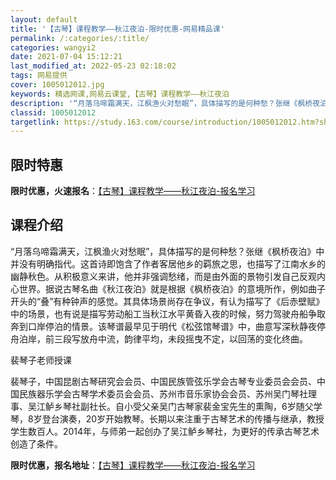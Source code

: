 ```yaml
---
layout: default
title: '【古琴】课程教学——秋江夜泊-限时优惠-网易精品课'
permalink: /:categories/:title/
categories: wangyi2
date: 2021-07-04 15:12:21
last_modified_at: 2022-05-23 02:18:02
tags: 网易提供
cover: 1005012012.jpg
keywords: 精选网课,网易云课堂,【古琴】课程教学——秋江夜泊
description: '“月落乌啼霜满天，江枫渔火对愁眠”，具体描写的是何种愁？张继《枫桥夜泊》中并没有明确指代。这首诗即饱含了作者客居他乡的羁'
classid: 1005012012
targetlink: https://study.163.com/course/introduction/1005012012.htm?share=1&shareId=1025206652&utm_campaign=share&utm_medium=iphoneShare&utm_source=&utm_u=1025206652
---
```


## 限时特惠

**限时优惠，火速报名**：[【古琴】课程教学——秋江夜泊-报名学习](https://study.163.com/course/introduction/1005012012.htm?share=1&shareId=1025206652&utm_campaign=share&utm_medium=iphoneShare&utm_source=&utm_u=1025206652)

## 课程介绍

“月落乌啼霜满天，江枫渔火对愁眠”，具体描写的是何种愁？张继《枫桥夜泊》中并没有明确指代。这首诗即饱含了作者客居他乡的羁旅之思，也描写了江南水乡的幽静秋色。从积极意义来讲，他并非强调愁绪，而是由外面的景物引发自己反观内心世界。据说古琴名曲《秋江夜泊》就是根据《枫桥夜泊》的意境所作，例如曲子开头的“叠”有种钟声的感觉。其具体场景尚存在争议，有认为描写了《后赤壁赋》中的场景，也有说是描写劳动船工当秋江水平黄昏入夜的时候，努力驾驶舟船争取奔到口岸停泊的情景。该琴谱最早见于明代《松弦馆琴谱》中，曲意写深秋静夜停舟泊岸，前三段写放舟中流，韵律平均，未段摇曳不定，以回荡的变化终曲。



裴琴子老师授课

裴琴子，中国昆剧古琴研究会会员、中国民族管弦乐学会古琴专业委员会会员、中国民族器乐学会古琴学术委员会会员、苏州市音乐家协会会员、苏州吴门琴社理事、吴江鲈乡琴社副社长。自小受父亲吴门古琴家裴金宝先生的熏陶，6岁随父学琴，8岁登台演奏，20岁开始教琴。长期以来注重于古琴艺术的传播与继承，教授学生数百人。2014年，与师弟一起创办了吴江鲈乡琴社，为更好的传承古琴艺术创造了条件。

**限时优惠，报名地址**：[【古琴】课程教学——秋江夜泊-报名学习](https://study.163.com/course/introduction/1005012012.htm?share=1&shareId=1025206652&utm_campaign=share&utm_medium=iphoneShare&utm_source=&utm_u=1025206652)

